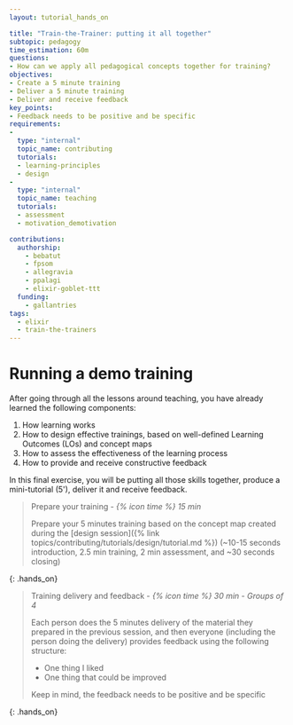 ```yaml
---
layout: tutorial_hands_on

title: "Train-the-Trainer: putting it all together"
subtopic: pedagogy
time_estimation: 60m
questions:
- How can we apply all pedagogical concepts together for training?
objectives:
- Create a 5 minute training
- Deliver a 5 minute training
- Deliver and receive feedback
key_points:
- Feedback needs to be positive and be specific
requirements:
-
  type: "internal"
  topic_name: contributing
  tutorials:
  - learning-principles
  - design
-
  type: "internal"
  topic_name: teaching
  tutorials:
  - assessment
  - motivation_demotivation

contributions:
  authorship:
    - bebatut
    - fpsom
    - allegravia
    - ppalagi
    - elixir-goblet-ttt
  funding:
    - gallantries
tags:
  - elixir
  - train-the-trainers
---
```


# Running a demo training

After going through all the lessons around teaching, you have already learned the following components:

1. How learning works
2. How to design effective trainings, based on well-defined Learning Outcomes (LOs) and concept maps
3. How to assess the effectiveness of the learning process
4. How to provide and receive constructive feedback

In this final exercise, you will be putting all those skills together, produce a mini-tutorial (5'), deliver it and receive feedback.

> <hands-on-title> Prepare your training  - *{% icon time %} 15 min*</hands-on-title>
>
> Prepare your 5 minutes training based on the concept map created during the [design session]({% link topics/contributing/tutorials/design/tutorial.md %}) (~10-15 seconds introduction, 2.5 min training, 2 min assessment, and ~30 seconds closing)
> 
{: .hands_on}

> <hands-on-title>Training delivery and feedback  - *{% icon time %} 30 min - Groups of 4*</hands-on-title>
>
> Each person does the 5 minutes delivery of the material they prepared in the previous session, and then everyone (including the person doing the delivery) provides feedback using the following structure:
> - One thing I liked
> - One thing that could be improved
> 
> Keep in mind, the feedback needs to be positive and be specific
> 
{: .hands_on}